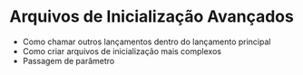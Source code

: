 # Arquivos de Inicialização Avançados

* Como chamar outros lançamentos dentro do lançamento principal
* Como criar arquivos de inicialização mais complexos
* Passagem de parâmetro